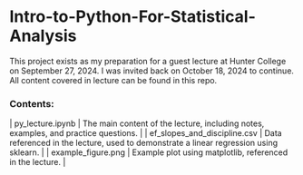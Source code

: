 # Intro-to-Python-For-Statistical-Analysis

This project exists as my preparation for a guest lecture at Hunter College on September 27, 2024. I was invited back on October 18, 2024 to continue. All content covered in lecture can be found in this repo.

### Contents:

| py_lecture.ipynb             | The main content of the lecture, including notes, examples, and practice questions.    |
| ef_slopes_and_discipline.csv | Data referenced in the lecture, used to demonstrate a linear regression using sklearn. |
| example_figure.png           | Example plot using matplotlib, referenced in the lecture.                              |
